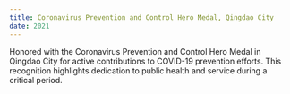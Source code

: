 ```yaml
---
title: Coronavirus Prevention and Control Hero Medal, Qingdao City
date: 2021
---
```

Honored with the Coronavirus Prevention and Control Hero Medal in Qingdao City for active contributions to COVID-19 prevention efforts. This recognition highlights dedication to public health and service during a critical period.
